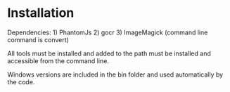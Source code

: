 Installation
=============

Dependencies:
    1) PhantomJs
    2) gocr
    3) ImageMagick (command line command is convert)

All tools must be installed and added to the path must be installed and accessible from the command line.

Windows versions are included in the bin folder and used automatically by the code.